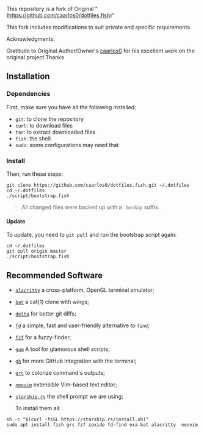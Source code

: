 This repository is a fork of Original "(https://github.com/caarlos0/dotfiles.fish)"


This fork includes modifications to suit private and specific requirements.

Acknowledgments:

Gratitude to Original Author/Owner's [caarlos0](https://github.com/caarlos0/dotfiles.fish) for his excellent work on the original project.Thanks

## Installation

### Dependencies

First, make sure you have all the following installed:

- `git`: to clone the repository
- `curl`: to download files
- `tar`: to extract downloaded files
- `fish`: the shell
- `sudo`: some configurations may need that

### Install

Then, run these steps:

```console
git clone https://github.com/caarlos0/dotfiles.fish.git ~/.dotfiles
cd ~/.dotfiles
./script/bootstrap.fish
```

> All changed files were backed up with a `.backup` suffix.

#### Update

To update, you need to `git pull` and run the bootstrap script again:

```console
cd ~/.dotfiles
git pull origin master
./script/bootstrap.fish
```

## Recommended Software

- [`alacritty`](https://github.com/alacritty/alacritty) a cross-platform, OpenGL
  terminal emulator;
- [`bat`](https://github.com/sharkdp/bat) a cat(1) clone with wings;
- [`delta`](https://github.com/dandavison/delta) for better git diffs;
- [`fd`](https://github.com/sharkdp/fd) a simple, fast and user-friendly
  alternative to `find`;
- [`fzf`](https://github.com/junegunn/fzf) for a fuzzy-finder;
- [`gum`](https://github.com/charmbracelet/gum) A tool for glamorous shell
  scripts;
- [`gh`](https://github.com/cli/cli) for more GitHub integration with the
  terminal;
- [`grc`](https://github.com/garabik/grc) to colorize command's outputs;
- [`neovim`](https://neovim.io) extensible Vim-based text editor;
- [`starship.rs`](https://starship.rs) the shell prompt we are using;

  To install them all:
```console
sh -c "$(curl -fsSL https://starship.rs/install.sh)"
sudo apt install fish grc fzf zoxide fd-find exa bat alacritty  neovim

